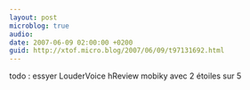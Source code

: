 ```yaml
---
layout: post
microblog: true
audio: 
date: 2007-06-09 02:00:00 +0200
guid: http://xtof.micro.blog/2007/06/09/t97131692.html
---
```

todo : essyer LouderVoice hReview mobiky avec 2 étoiles sur 5
